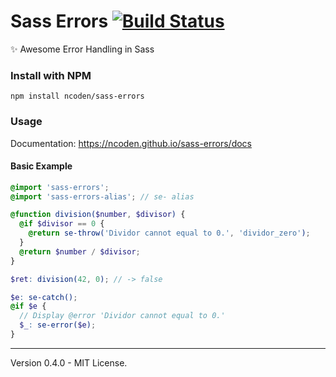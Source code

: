 # Sass Errors [![Build Status](https://travis-ci.org/ncoden/sass-errors.svg?branch=chore%2Ftravis)](https://travis-ci.org/ncoden/sass-errors)
✨ Awesome Error Handling in Sass

### Install with NPM
```
npm install ncoden/sass-errors
```

### Usage

Documentation: https://ncoden.github.io/sass-errors/docs

#### Basic Example
```scss
@import 'sass-errors';
@import 'sass-errors-alias'; // se- alias

@function division($number, $divisor) {
  @if $divisor == 0 {
    @return se-throw('Dividor cannot equal to 0.', 'dividor_zero');
  }
  @return $number / $divisor;
}

$ret: division(42, 0); // -> false

$e: se-catch();
@if $e {
  // Display @error 'Dividor cannot equal to 0.'
  $_: se-error($e);
}
```

---

Version 0.4.0 - MIT License.
